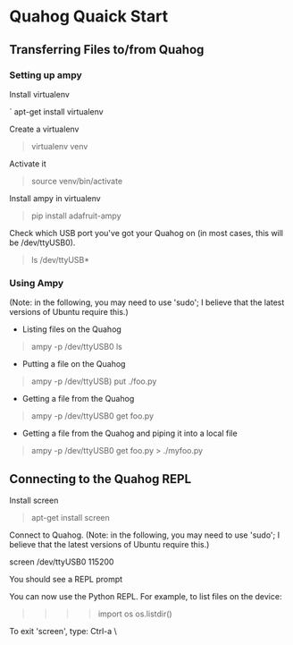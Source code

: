 # Quahog Quaick Start

## Transferring Files to/from Quahog

### Setting up ampy

Install virtualenv

` apt-get install virtualenv

Create a virtualenv

> virtualenv venv

Activate it

> source venv/bin/activate

Install ampy in virtualenv

> pip install adafruit-ampy

Check which USB port you've got your Quahog on (in most cases, this will be /dev/ttyUSB0).

> ls /dev/ttyUSB*

### Using Ampy

(Note: in the following, you may need to use 'sudo'; I believe that the latest versions of Ubuntu require this.)

- Listing files on the Quahog

> ampy -p /dev/ttyUSB0 ls

- Putting a file on the Quahog

> ampy -p /dev/ttyUSB) put ./foo.py

- Getting a file from the Quahog

> ampy -p /dev/ttyUSB0 get foo.py

- Getting a file from the Quahog and piping it into a local file

> ampy -p /dev/ttyUSB0 get foo.py > ./myfoo.py

## Connecting to the Quahog REPL

Install screen

> apt-get install screen

Connect to Quahog. (Note: in the following, you may need to use 'sudo'; I believe that the latest versions of Ubuntu require this.)

screen /dev/ttyUSB0 115200 

You should see a REPL prompt

> >>>

You can now use the Python REPL.  For example, to list files on the device:

> >>> import os
> >>> os.listdir()

To exit 'screen', type:  Ctrl-a \




